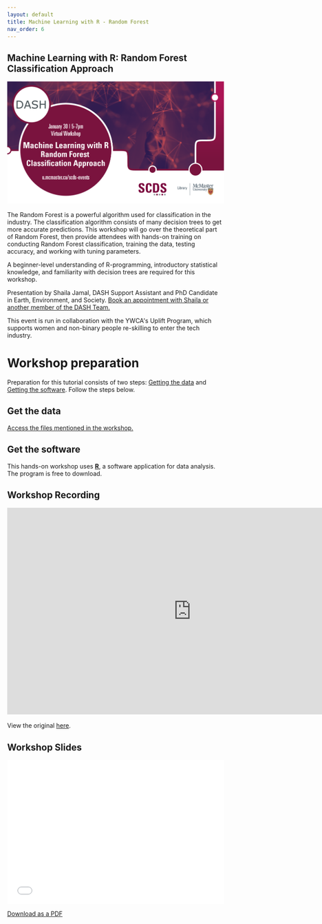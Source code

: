 ```yaml
---
layout: default
title: Machine Learning with R - Random Forest
nav_order: 6
---
```


## Machine Learning with R: Random Forest Classification Approach

<img src="assets/img/1668183428.png" alt="Workshop Title Slide" width="720">

The Random Forest is a powerful algorithm used for classification in the industry. The classification algorithm consists of many decision trees to get more accurate predictions. This workshop will go over the theoretical part of Random Forest, then provide attendees with hands-on training on conducting Random Forest classification, training the data, testing accuracy, and working with tuning parameters. 

A beginner-level understanding of R-programming, introductory statistical knowledge, and familiarity with decision trees are required for this workshop. 

Presentation by Shaila Jamal, DASH Support Assistant and PhD Candidate in Earth, Environment, and Society.
[Book an appointment with Shaila or another member of the DASH Team.](https://library.mcmaster.ca/services/dash)

This event is run in collaboration with the YWCA's Uplift Program, which supports women and non-binary people re-skilling to enter the tech industry. 

# Workshop preparation 

Preparation for this tutorial consists of two steps: [Getting the data](#get-the-data) and [Getting the software](#get-the-software). Follow the steps below. 
  
## Get the data

[Access the files mentioned in the workshop.](https://mcmasteru365-my.sharepoint.com/:f:/g/personal/littvs_mcmaster_ca/EvNi6oQQJghPvvQvJU-KO2oBF1us3kkRNhZT4WlPwWU4Og?e=j3a4QD)

## Get the software
This hands-on workshop uses [**R**](https://www.r-project.org/), a software application for data analysis. The program is free to download.

## Workshop Recording

<iframe height="480" width="853" allowfullscreen frameborder=0 src="https://echo360.ca/media/dcab4112-0199-47ce-a4cf-5453c2a82ec5/public"></iframe>

View the original [here](https://echo360.ca/media/dcab4112-0199-47ce-a4cf-5453c2a82ec5/public). 

## Workshop Slides

<div style="position:relative;padding-top:66.25%;">
<iframe src="//docs.google.com/viewer?url=https://github.com/scds/dash-webinars/raw/main/assets/docs/RandomForestSlides.pdf?dl=0&hl=en_US&embedded=true" class="gde-frame" style="position:absolute;top:0;left:0;width:100%;height:100%;border:none;" scrolling="no"></iframe>
</div>

[Download as a PDF](https://mcmasteru365-my.sharepoint.com/:f:/g/personal/littvs_mcmaster_ca/EvNi6oQQJghPvvQvJU-KO2oBF1us3kkRNhZT4WlPwWU4Og?e=j3a4QD)
<br>

